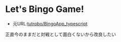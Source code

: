 # Let's Bingo Game!
- 元URL:[tutrobo/BingoApp_typescript](https://github.com/tutrobo/BingoApp_typescript)

正直今のままだと対戦として面白くないから改良したい